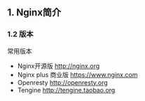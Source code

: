 ## 1. Nginx简介

### 1.2 版本

常用版本

- Nginx开源版 http://nginx.org
- Nginx plus 商业版 https://www.nginx.com
- Openresty http://openresty.org
- Tengine http://tengine.taobao.org